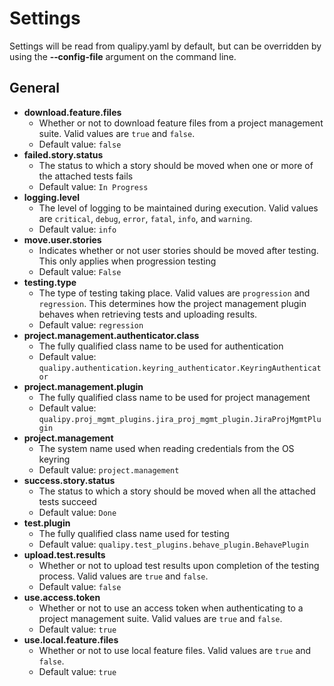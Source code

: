 # Settings

Settings will be read from qualipy.yaml by default, but can be overridden by using the **&dash;&dash;config-file** argument on the command line.

## General

- **download.feature.files**
    - Whether or not to download feature files from a project management suite.  Valid values are `true` and `false`.
    - Default value: `false`
- **failed.story.status**
    - The status to which a story should be moved when one or more of the attached tests fails
    - Default value: `In Progress`
- **logging.level**
    - The level of logging to be maintained during execution.  Valid values are `critical`, `debug`, `error`, `fatal`, `info`, and `warning`.
    - Default value: `info`
- **move.user.stories**
    - Indicates whether or not user stories should be moved after testing.  This only applies when progression testing
    - Default value: `False`
- **testing.type**
    - The type of testing taking place.  Valid values are `progression` and `regression`.  This determines how the project management plugin behaves when retrieving tests and uploading results.
    - Default value: `regression`
- **project.management.authenticator.class**
    - The fully qualified class name to be used for authentication
    - Default value: `qualipy.authentication.keyring_authenticator.KeyringAuthenticator`
- **project.management.plugin**
    - The fully qualified class name to be used for project management
    - Default value: `qualipy.proj_mgmt_plugins.jira_proj_mgmt_plugin.JiraProjMgmtPlugin`
- **project.management**
    - The system name used when reading credentials from the OS keyring
    - Default value: `project.management`
- **success.story.status**
    - The status to which a story should be moved when all the attached tests succeed
    - Default value: `Done`
- **test.plugin**
    - The fully qualified class name used for testing
    - Default value: `qualipy.test_plugins.behave_plugin.BehavePlugin`
- **upload.test.results**
    - Whether or not to upload test results upon completion of the testing process.  Valid values are `true` and `false`.
    - Default value: `false`
- **use.access.token**
    - Whether or not to use an access token when authenticating to a project management suite.  Valid values are `true` and `false`.
    - Default value: `true`
- **use.local.feature.files**
    - Whether or not to use local feature files.  Valid values are `true` and `false`.
    - Default value: `true`
